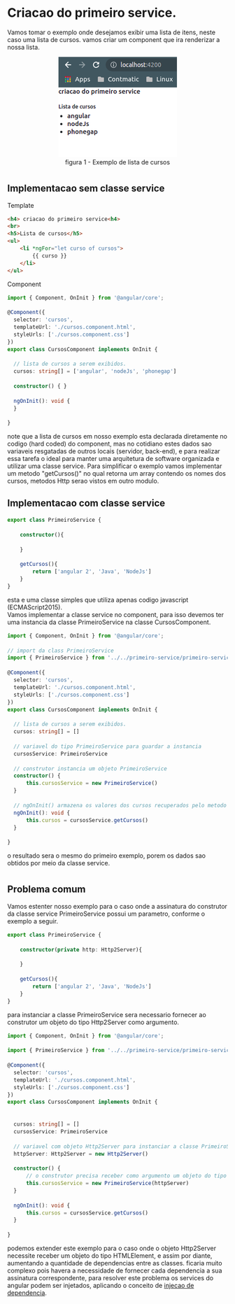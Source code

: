 # Criacao do primeiro service.

Vamos tomar o exemplo onde desejamos exibir uma lista de itens, neste caso uma lista de cursos. vamos criar um component que ira renderizar a nossa lista.

<p align="center">
    <img src="img/lista-cursos-exemplo.png"><br>
    figura 1 - Exemplo de lista de cursos
</p>

#
## Implementacao sem classe service

Template
```HTML
<h4> criacao do primeiro service<h4>
<br>
<h5>Lista de cursos</h5>
<ul>
    <li *ngFor="let curso of cursos">
        {{ curso }}
    </li>
</ul>
```

Component
```typescript
import { Component, OnInit } from '@angular/core';

@Component({
  selector: 'cursos',
  templateUrl: './cursos.component.html',
  styleUrls: ['./cursos.component.css']
})
export class CursosComponent implements OnInit {

  // lista de cursos a serem exibidos.
  cursos: string[] = ['angular', 'nodeJs', 'phonegap']

  constructor() { }

  ngOnInit(): void {
  }

}
```
note que a lista de cursos em nosso exemplo esta declarada diretamente no codigo (hard coded) do component, mas no cotidiano estes dados sao variaveis resgatadas de outros locais (servidor, back-end), e para realizar essa tarefa o ideal para manter uma arquitetura de software organizada e utilizar uma classe service. Para simplificar o exemplo vamos implementar um metodo "getCursos()" no qual retorna um array contendo os nomes dos cursos, metodos Http serao vistos em outro modulo.

## Implementacao com classe service

```typescript
export class PrimeiroService {

    constructor(){

    }

    getCursos(){
        return ['angular 2', 'Java', 'NodeJs']
    }
}
```
esta e uma classe simples que utiliza apenas codigo javascript (ECMAScript2015).<br>
Vamos implementar a classe service no component, para isso devemos ter uma instancia da classe PrimeiroService na classe CursosComponent.

```typescript
import { Component, OnInit } from '@angular/core';

// import da class PrimeiroService
import { PrimeiroService } from '../../primeiro-service/primeiro-service.service';

@Component({
  selector: 'cursos',
  templateUrl: './cursos.component.html',
  styleUrls: ['./cursos.component.css']
})
export class CursosComponent implements OnInit {

  // lista de cursos a serem exibidos.
  cursos: string[] = []

  // variavel do tipo PrimeiroService para guardar a instancia
  cursosService: PrimeiroService

  // construtor instancia um objeto PrimeiroService
  constructor() {
      this.cursosService = new PrimeiroService()
  }
 
  // ngOnInit() armazena os valores dos cursos recuperados pelo metodo getCursos() da classe PrimeiroService na variavel cursos do CursosComponent.
  ngOnInit(): void {
      this.cursos = cursosService.getCursos()
  }

}
```
o resultado sera o mesmo do primeiro exemplo, porem os dados sao obtidos por  meio da classe service.

#
## Problema comum
Vamos estenter nosso exemplo para o caso onde a assinatura do construtor da classe service PrimeiroService possui um parametro, conforme o exemplo a seguir.

```typescript
export class PrimeiroService {

    constructor(private http: Http2Server){
        
    }

    getCursos(){
        return ['angular 2', 'Java', 'NodeJs']
    }
}
```
para instanciar a classe PrimeiroService sera necessario fornecer ao construtor um objeto do tipo Http2Server como argumento.

```typescript
import { Component, OnInit } from '@angular/core';

import { PrimeiroService } from '../../primeiro-service/primeiro-service.service';

@Component({
  selector: 'cursos',
  templateUrl: './cursos.component.html',
  styleUrls: ['./cursos.component.css']
})
export class CursosComponent implements OnInit {

 
  cursos: string[] = []
  cursosService: PrimeiroService

  // variavel com objeto Http2Server para instanciar a classe PrimeiroService
  httpServer: Http2Server = new Http2Server()

  constructor() {
      // o construtor precisa receber como argumento um objeto do tipo Http2Server
      this.cursosService = new PrimeiroService(httpServer)
  }
 
  ngOnInit(): void {
      this.cursos = cursosService.getCursos()
  }

}
```

 podemos extender este exemplo para o caso onde o objeto Http2Server necessite receber um objeto do tipo HTMLElement, e assim por diante, aumentando a quantidade de dependencias entre as classes. ficaria muito complexo pois havera a necessidade de fornecer cada dependencia a sua assinatura correspondente, para resolver este problema os services do angular podem ser injetados, aplicando o conceito de [injecao de dependencia](services-com-injecao-de-dependencia.md).



